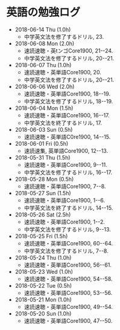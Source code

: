 # 英語の勉強ログ

* 2018-06-14 Thu (1.0h)
	* 中学英文法を修了するドリル, 23.
* 2018-06-08 Mon (2.0h)
	* 速読速聴・英tンゴCore1900, 21--24.
	* 中学英文法を修了するドリル, 20--21.
* 2018-06-07 Thu (1.0h)
	* 速読速聴・英単語Core1900, 20.
	* 中学英文法を修了するドリル, 20--21.
* 2018-06-06 Wed (2.0h)
	* 速読速聴・英単語Core1900, 18--19.
	* 中学英文法を修了するドリル, 18--19.
* 2018-06-04 Mon (1.5h)
	* 速読速聴・英単語Core1900, 16--17.
	* 中学英文法を終了するドリル, 17.
* 2018-06-03 Sun (0.5h)
	* 速読速聴・英単語C0re1900, 14--15.
* 2018-06-01 Fri (0.5h)
	* 速読速集, 英単語Core1900, 12--13.
* 2018-05-31 Thu (1.5h)
	* 速読速聴・英単語Core1900, 9--11.
	* 中学英文法を修了するドリル, 16--17.
* 2018-05-28 Mon (0.5h)
	* 速読速聴・英単語Core1900, 7--8.
* 2018-05-27 Sun (1.5h)
	* 速読速聴・英単語Core1900, 1--6.
	* 中学英文法を終了するドリル, 14--15.
* 2018-05-26 Sat (2.5h)
	* 速読速聴・英単語Core1900, 1--2.
	* 中学英文法を修了するドリル, 9--13.
* 2018-05-25 Fri (1.5h)
	* 速読速聴・英単語Core1900, 60--64.
	* 中学英文法を修了するドリル, 7--8.
* 2018-05-24 Thu (1.0h)
	* 速読速聴・英単語Core1900, 56--61.
* 2018-05-23 Wed (1.0h)
	* 速読速聴・英単語Core1900, 54--58.
* 2018-05-22 Tue (0.5h)
	* 速読速聴・英単語Core1900, 53--56.
* 2018-05-21 Mon (1.0h)
	* 速読速聴・英単語Core1900, 49--54.
* 2018-05-20 Sun (1.0h)
	* 速読速聴・英単語Core1900, 47--50.
